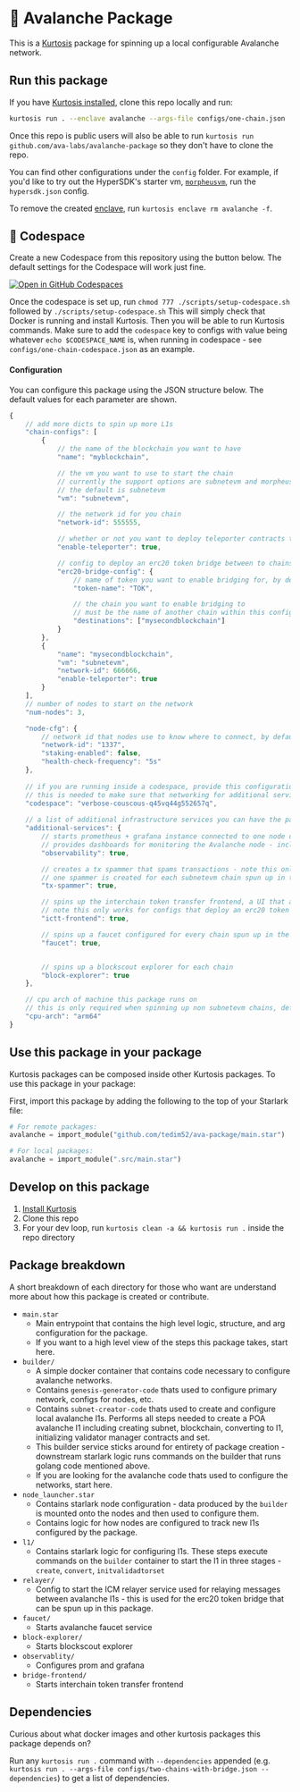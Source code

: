 🔺 Avalanche Package
============
This is a [Kurtosis](https://github.com/kurtosis-tech/kurtosis/) package for spinning up a local configurable Avalanche network. 

Run this package
----------------
If you have [Kurtosis installed][install-kurtosis], clone this repo locally and run: 

```bash
kurtosis run . --enclave avalanche --args-file configs/one-chain.json
```

Once this repo is public users will also be able to run `kurtosis run github.com/ava-labs/avalanche-package` so they don't have to clone the repo.

You can find other configurations under the `config` folder. For example, if you'd like to try out the HyperSDK's starter vm, [`morpheusvm`](https://github.com/ava-labs/hypersdk/tree/main/examples/morpheusvm), run the `hypersdk.json` config.

To remove the created [enclave][enclaves-reference], run `kurtosis enclave rm avalanche -f`.

## 🚀 Codespace

Create a new Codespace from this repository using the button below. The default settings for the Codespace will work just fine.

[![Open in GitHub Codespaces](https://github.com/codespaces/badge.svg)](https://github.com/codespaces/new?hide_repo_select=true&ref=master&repo=864218549&skip_quickstart=true&machine=standardLinux32gb&devcontainer_path=.devcontainer%2Fdevcontainer.json)

Once the codespace is set up, run `chmod 777 ./scripts/setup-codespace.sh` followed by `./scripts/setup-codespace.sh` This will simply check that Docker is running and install Kurtosis. Then you will be able to run Kurtosis commands. Make sure to add the `codespace` key to configs with value being whatever `echo $CODESPACE_NAME` is, when running in codespace - see `configs/one-chain-codespace.json` as an example.

#### Configuration

You can configure this package using the JSON structure below. The default values for each parameter are shown.

```javascript
{
    // add more dicts to spin up more L1s
    "chain-configs": [
        {
            // the name of the blockchain you want to have
            "name": "myblockchain",

            // the vm you want to use to start the chain
            // currently the support options are subnetevm and morpheusvm
            // the default is subnetevm
            "vm": "subnetevm",

            // the network id for you chain
            "network-id": 555555,

            // whether or not you want to deploy teleporter contracts to your chain, defaults to true
            "enable-teleporter": true,

            // config to deploy an erc20 token bridge between to chains
            "erc20-bridge-config": {
                // name of token you want to enable bridging for, by default every subnetevm chain spun up by the package automatically deploys a token contract with the name TOK
                "token-name": "TOK",

                // the chain you want to enable bridging to
                // must be the name of another chain within this config file
                "destinations": ["mysecondblockchain"]
            }
        },
        {
            "name": "mysecondblockchain",
            "vm": "subnetevm",
            "network-id": 666666,
            "enable-teleporter": true
        }
    ],
    // number of nodes to start on the network
    "num-nodes": 3,

    "node-cfg": {
        // network id that nodes use to know where to connect, by default this is 1337 - which indicates a local avalanche network
        "network-id": "1337",
        "staking-enabled": false,
        "health-check-frequency": "5s"
    },
    
    // if you are running inside a codespace, provide this configuration with the value of `echo $CODESPACE_NAME`. 
    // this is needed to make sure that networking for additional services like the blockscout explorer are proxied to the codepsace correctly
    "codespace": "verbose-couscous-q45vq44g552657q",
    
    // a list of additional infrastructure services you can have the package spin up in the encalve
    "additional-services": {
        // starts prometheus + grafana instance connected to one node on the network
        // provides dashboards for monitoring the Avalanche node - including metrics on all primary network and configured chains, resource usage, etc
        "observability": true,

        // creates a tx spammer that spams transactions - note this only works for a subnetevm chain
        // one spammer is created for each subnetevm chain spun up in the package
        "tx-spammer": true,

        // spins up the interchain token transfer frontend, a UI that allows you to bridge ERC 20 tokens from one chain to another
        // note this only works for configs that deploy an erc20 token bridge and have at minimum to chains
        "ictt-frontend": true,

        // spins up a faucet configured for every chain spun up in the package
        "faucet": true,


        // spins up a blockscout explorer for each chain
        "block-explorer": true
    },

    // cpu arch of machine this package runs on 
    // this is only required when spinning up non subnetevm chains, defaults to arm64
    "cpu-arch": "arm64"
}
```

Use this package in your package
--------------------------------
Kurtosis packages can be composed inside other Kurtosis packages. To use this package in your package:

First, import this package by adding the following to the top of your Starlark file:

```python
# For remote packages: 
avalanche = import_module("github.com/tedim52/ava-package/main.star") 

# For local packages:
avalanche = import_module(".src/main.star")
```

Develop on this package
-----------------------
1. [Install Kurtosis][install-kurtosis]
1. Clone this repo
1. For your dev loop, run `kurtosis clean -a && kurtosis run .` inside the repo directory

Package breakdown
-----------------------
A short breakdown of each directory for those who want are understand more about how this package is created or contribute.

- `main.star`
    -  Main entrypoint that contains the high level logic, structure, and arg configuration for the package. 
    - If you want to a high level view of the steps this package takes, start here.
- `builder/`
    - A simple docker container that contains code necessary to configure avalanche networks.
    - Contains `genesis-generator-code` thats used to configure primary network, configs for nodes, etc.
    - Contains `subnet-creator-code` thats used to create and configure local avalanche l1s. Performs all steps needed to create a POA avalanche l1 including creating subnet, blockchain, converting to l1, initializing validator manager contracts and set.
    - This builder service sticks around for entirety of package creation - downstream starlark logic runs commands on the builder that runs golang code mentioned above.
    - If you are looking for the avalanche code thats used to configure the networks, start here.
- `node_launcher.star`
    - Contains starlark node configuration - data produced by the `builder` is mounted onto the nodes and then used to configure them. 
    - Contains logic for how nodes are configured to track new l1s configured by the package.
- `l1/`
    - Contains starlark logic for configuring l1s. These steps execute commands on the `builder` container to start the l1 in three stages - `create`, `convert`, `initvalidadtorset`
- `relayer/`
    - Config to start the ICM relayer service used for relaying messages between avalanche l1s - this is used for the erc20 token bridge that can be spun up in this package.
- `faucet/`
    - Starts avalanche faucet service
- `block-explorer/`
    - Starts blockscout explorer
- `observablity/`
    - Configures prom and grafana
- `bridge-frontend/`
    - Starts interchain token transfer frontend

Dependencies
-----------------------
Curious about what docker images and other kurtosis packages this package depends on? 

Run any `kurtosis run .` command with `--dependencies` appended (e.g. `kurtosis run . --args-file configs/two-chains-with-bridge.json --dependencies`) to get a list of dependencies.

<!-------------------------------- LINKS ------------------------------->
[install-kurtosis]: https://docs.kurtosis.com/install
[enclaves-reference]: https://docs.kurtosis.com/concepts-reference/enclaves